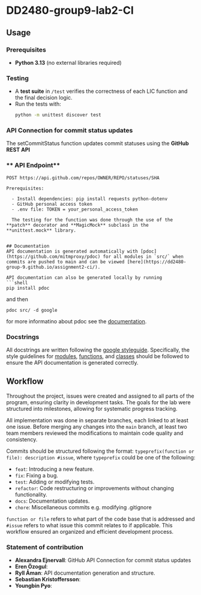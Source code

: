 # DD2480-group9-lab2-CI

## Usage

### Prerequisites

- **Python 3.13** (no external libraries required)

### Testing

- A **test suite** in `/test` verifies the correctness of each LIC function and the final decision logic.
- Run the tests with:
  ```sh
  python -m unittest discover test
  ```
### API Connection for commit status updates

The setCommitStatus function updates commit statuses using the **GitHub REST API**
### ** API Endpoint**  
```http
POST https://api.github.com/repos/OWNER/REPO/statuses/SHA

Prerequisites: 

  - Install dependencies: pip install requests python-dotenv
  - GitHub personal access token
  - .env file: TOKEN = your_personal_access_token

  The testing for the function was done through the use of the **patch** decorator and **MagicMock** subclass in the **unittest.mock** library. 


## Documentation
API documentation is generated automatically with [pdoc](https://github.com/mitmproxy/pdoc) for all modules in `src/` when commits are pushed to main and can be viewed [here](https://dd2480-group-9.github.io/assignment2-ci/).

API documentation can also be generated locally by running
```shell
pip install pdoc
```
and then
```shell
pdoc src/ -d google
```
for more informatino about pdoc see the [documentation](https://pdoc.dev/docs/pdoc.html).

### Docstrings
All docstrings are written following the [google styleguide](https://google.github.io/styleguide/pyguide.html#38-comments-and-docstrings). Specifically, the style guidelines for [modules](https://google.github.io/styleguide/pyguide.html#382-modules), [functions](https://google.github.io/styleguide/pyguide.html#383-functions-and-methods), and [classes](https://google.github.io/styleguide/pyguide.html#384-classes) should be followed to ensure the API documentation is generated correctly.

## Workflow
Throughout the project, issues were created and assigned to all parts of the program, ensuring clarity in development tasks. The goals for the lab were structured into milestones, allowing for systematic progress tracking.

All implementation was done in separate branches, each linked to at least one issue. Before merging any changes into the `main` branch, at least two team members reviewed the modifications to maintain code quality and consistency.

Commits should be structured following the format: `typeprefix(function or file): description #issue`, where `typeprefix` could be one of the following:
- `feat`: Introducing a new feature.
- `fix`: Fixing a bug.
- `test`: Adding or modifying tests.
- `refactor`: Code restructuring or improvements without changing functionality.
- `docs`: Documentation updates.
- `chore`: Miscellaneous commits e.g. modifying .gitignore

`function or file` refers to what part of the code base that is addressed and `#issue` refers to what issue this commit relates to if applicable.
This workflow ensured an organized and efficient development process.

### Statement of contribution
- **Alexandra Ejnervall**: GitHub API Connection for commit status updates
- **Eren Özogul**: 
- **Ryll Åman**: API documentation generation and structure.
- **Sebastian Kristoffersson**: 
- **Youngbin Pyo**: 
